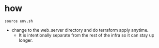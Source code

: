 # how

```
source env.sh
```

- change to the web_server directory and do terraform apply anytime.
  - It is intentionally separate from the rest of the infra so it can stay up longer.
